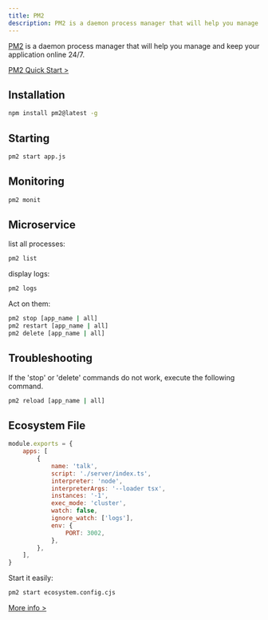 ```yaml
---
title: PM2
description: PM2 is a daemon process manager that will help you manage and keep your application online 24/7.
---
```


[PM2](https://pm2.keymetrics.io/) is a daemon process manager that will help you manage and keep your application online 24/7.

[PM2 Quick Start >](https://pm2.keymetrics.io/docs/usage/quick-start/)

## Installation

```bash
npm install pm2@latest -g
```

## Starting

```bash
pm2 start app.js
```

## Monitoring

```bash
pm2 monit
```

## Microservice

list all processes:

```bash
pm2 list
```

display logs:

```bash
pm2 logs
```

Act on them:

```bash
pm2 stop [app_name | all]
pm2 restart [app_name | all]
pm2 delete [app_name | all]
```

## Troubleshooting

If the 'stop' or 'delete' commands do not work, execute the following command.

```bash
pm2 reload [app_name | all]
```

## Ecosystem File

```js:ecosystem.config.cjs
module.exports = {
	apps: [
		{
			name: 'talk',
			script: './server/index.ts',
			interpreter: 'node',
			interpreterArgs: '--loader tsx',
			instances: '-1',
			exec_mode: 'cluster',
			watch: false,
			ignore_watch: ['logs'],
			env: {
				PORT: 3002,
			},
		},
	],
}
```

Start it easily:

```bash
pm2 start ecosystem.config.cjs
```

[More info >](https://pm2.keymetrics.io/docs/usage/application-declaration/)
